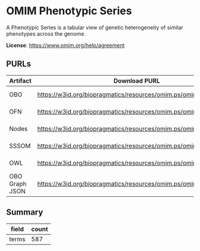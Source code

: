 # OMIM Phenotypic Series

A Phenotypic Series is a tabular view of genetic heterogeneity of similar phenotypes across the genome.

**License**: https://www.omim.org/help/agreement

## PURLs

| Artifact       | Download PURL                                                      | Latest Versioned Download PURL                                                |
|----------------|--------------------------------------------------------------------|-------------------------------------------------------------------------------|
| OBO            | https://w3id.org/biopragmatics/resources/omim.ps/omim.ps.obo       | https://w3id.org/biopragmatics/resources/omim.ps/2025-01-10/omim.ps.obo       |
| OFN            | https://w3id.org/biopragmatics/resources/omim.ps/omim.ps.ofn       | https://w3id.org/biopragmatics/resources/omim.ps/2025-01-10/omim.ps.ofn       |
| Nodes          | https://w3id.org/biopragmatics/resources/omim.ps/omim.ps.tsv       | https://w3id.org/biopragmatics/resources/omim.ps/2025-01-10/omim.ps.tsv       |
| SSSOM          | https://w3id.org/biopragmatics/resources/omim.ps/omim.ps.sssom.tsv | https://w3id.org/biopragmatics/resources/omim.ps/2025-01-10/omim.ps.sssom.tsv |
| OWL            | https://w3id.org/biopragmatics/resources/omim.ps/omim.ps.owl       | https://w3id.org/biopragmatics/resources/omim.ps/2025-01-10/omim.ps.owl       |
| OBO Graph JSON | https://w3id.org/biopragmatics/resources/omim.ps/omim.ps.json      | https://w3id.org/biopragmatics/resources/omim.ps/2025-01-10/omim.ps.json      |

## Summary

| field   |   count |
|---------|---------|
| terms   |     587 |
